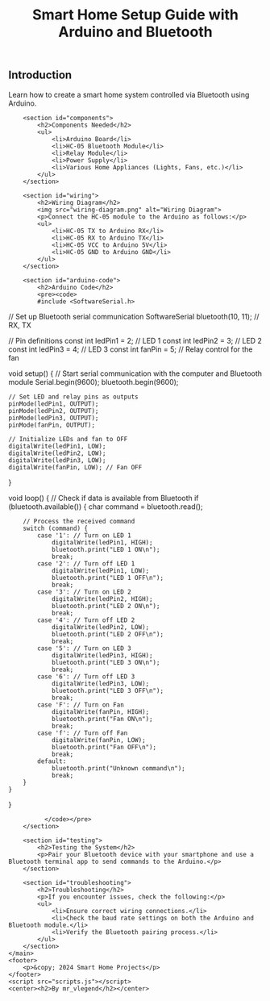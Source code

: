 

<html lang="en">
<head>
    <meta charset="UTF-8">
    <meta name="viewport" content="width=device-width, initial-scale=1.0">
    <title>Smart Home Setup Guide</title>
    <link rel="stylesheet" href="styles.css">
</head>
<body>
    <header>
        <h1>Smart Home Setup Guide with Arduino and Bluetooth</h1>
    </header>
    <main>
        <section id="introduction">
            <h2>Introduction</h2>
            <p>Learn how to create a smart home system controlled via Bluetooth using Arduino.</p>
        </section>

        <section id="components">
            <h2>Components Needed</h2>
            <ul>
                <li>Arduino Board</li>
                <li>HC-05 Bluetooth Module</li>
                <li>Relay Module</li>
                <li>Power Supply</li>
                <li>Various Home Appliances (Lights, Fans, etc.)</li>
            </ul>
        </section>

        <section id="wiring">
            <h2>Wiring Diagram</h2>
            <img src="wiring-diagram.png" alt="Wiring Diagram">
            <p>Connect the HC-05 module to the Arduino as follows:</p>
            <ul>
                <li>HC-05 TX to Arduino RX</li>
                <li>HC-05 RX to Arduino TX</li>
                <li>HC-05 VCC to Arduino 5V</li>
                <li>HC-05 GND to Arduino GND</li>
            </ul>
        </section>

        <section id="arduino-code">
            <h2>Arduino Code</h2>
            <pre><code>
            #include <SoftwareSerial.h>

// Set up Bluetooth serial communication
SoftwareSerial bluetooth(10, 11); // RX, TX

// Pin definitions
const int ledPin1 = 2; // LED 1
const int ledPin2 = 3; // LED 2
const int ledPin3 = 4; // LED 3
const int fanPin = 5;  // Relay control for the fan

void setup() {
    // Start serial communication with the computer and Bluetooth module
    Serial.begin(9600);
    bluetooth.begin(9600);

    // Set LED and relay pins as outputs
    pinMode(ledPin1, OUTPUT);
    pinMode(ledPin2, OUTPUT);
    pinMode(ledPin3, OUTPUT);
    pinMode(fanPin, OUTPUT);

    // Initialize LEDs and fan to OFF
    digitalWrite(ledPin1, LOW);
    digitalWrite(ledPin2, LOW);
    digitalWrite(ledPin3, LOW);
    digitalWrite(fanPin, LOW); // Fan OFF
}

void loop() {
    // Check if data is available from Bluetooth
    if (bluetooth.available()) {
        char command = bluetooth.read();
        
        // Process the received command
        switch (command) {
            case '1': // Turn on LED 1
                digitalWrite(ledPin1, HIGH);
                bluetooth.print("LED 1 ON\n");
                break;
            case '2': // Turn off LED 1
                digitalWrite(ledPin1, LOW);
                bluetooth.print("LED 1 OFF\n");
                break;
            case '3': // Turn on LED 2
                digitalWrite(ledPin2, HIGH);
                bluetooth.print("LED 2 ON\n");
                break;
            case '4': // Turn off LED 2
                digitalWrite(ledPin2, LOW);
                bluetooth.print("LED 2 OFF\n");
                break;
            case '5': // Turn on LED 3
                digitalWrite(ledPin3, HIGH);
                bluetooth.print("LED 3 ON\n");
                break;
            case '6': // Turn off LED 3
                digitalWrite(ledPin3, LOW);
                bluetooth.print("LED 3 OFF\n");
                break;
            case 'F': // Turn on Fan
                digitalWrite(fanPin, HIGH);
                bluetooth.print("Fan ON\n");
                break;
            case 'f': // Turn off Fan
                digitalWrite(fanPin, LOW);
                bluetooth.print("Fan OFF\n");
                break;
            default:
                bluetooth.print("Unknown command\n");
                break;
        }
    }
}
        

              </code></pre>
        </section>

        <section id="testing">
            <h2>Testing the System</h2>
            <p>Pair your Bluetooth device with your smartphone and use a Bluetooth terminal app to send commands to the Arduino.</p>
        </section>

        <section id="troubleshooting">
            <h2>Troubleshooting</h2>
            <p>If you encounter issues, check the following:</p>
            <ul>
                <li>Ensure correct wiring connections.</li>
                <li>Check the baud rate settings on both the Arduino and Bluetooth module.</li>
                <li>Verify the Bluetooth pairing process.</li>
            </ul>
        </section>
    </main>
    <footer>
        <p>&copy; 2024 Smart Home Projects</p>
    </footer>
    <script src="scripts.js"></script>
    <center><h2>By mr_vlegend</h2></center>
</body>
</html>
